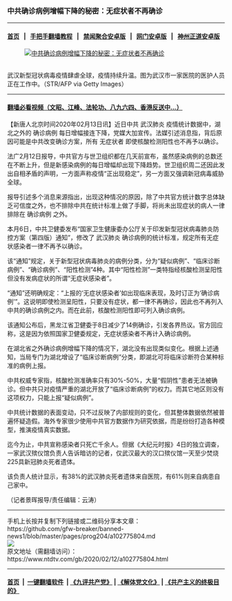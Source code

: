 ### 中共确诊病例增幅下降的秘密：无症状者不再确诊
------------------------

#### [首页](https://github.com/gfw-breaker/banned-news1/blob/master/README.md) &nbsp;&nbsp;|&nbsp;&nbsp; [手把手翻墙教程](https://github.com/gfw-breaker/guides/wiki) &nbsp;&nbsp;|&nbsp;&nbsp; [禁闻聚合安卓版](https://github.com/gfw-breaker/bn-android) &nbsp;&nbsp;|&nbsp;&nbsp; [网门安卓版](https://github.com/oGate2/oGate) &nbsp;&nbsp;|&nbsp;&nbsp; [神州正道安卓版](https://github.com/SzzdOgate/update) 



<div><div class="featured_image">
 <a href="https://i.ntdtv.com/assets/uploads/2020/02/GettyImages-1197635734-1.jpg" target="_blank">
  <figure>
   <img alt="中共确诊病例增幅下降的秘密：无症状者不再确诊" src="https://i.ntdtv.com/assets/uploads/2020/02/GettyImages-1197635734-1-800x450.jpg"/>
  </figure><br/>
 </a>
 <span class="caption">
  武汉新型冠状病毒疫情肆虐全球，疫情持续升温。图为武汉市一家医院的医护人员正在工作中。（STR/AFP via Getty Images）
 </span>
</div>
</div><hr/>

#### [翻墙必看视频（文昭、江峰、法轮功、八九六四、香港反送中...）](https://github.com/gfw-breaker/banned-news1/blob/master/pages/link3.md)

<div><div class="post_content" itemprop="articleBody">
 <p>
  【新唐人北京时间2020年02月13日讯】近日中共
  <ok href="https://www.ntdtv.com/gb/武汉肺炎.htm">
   武汉肺炎
  </ok>
  疫情统计数据中，湖北之外的
  <ok href="https://www.ntdtv.com/gb/确诊病例.htm">
   确诊病例
  </ok>
  每日增幅接连下降，党媒大加宣传。法媒引述消息指，背后原因可能是中共改变确诊方案，所有
  <ok href="https://www.ntdtv.com/gb/无症状者.htm">
   无症状者
  </ok>
  即使核酸检测阳性也不再予以确诊。
 </p>
 <p>
  法广2月12日报导，中共官方与世卫组织都在几天前宣布，虽然感染病例的总数还在不断上升，但是新感染病例的每日增幅却出现下降趋势。世卫组织周二还因此发出自相矛盾的声明，一方面声称疫情“正出现稳定”，另一方面又强调新冠病毒威胁全球。
 </p>
 <p>
  报导引述多个消息来源指出，出现这种情况的原因，除了中共官方统计数字总体缺乏可信度之外，也不排除中共在统计标准上做了手脚，将尚未出现症状的病人一律排除在
  <ok href="https://www.ntdtv.com/gb/确诊病例.htm">
   确诊病例
  </ok>
  之外。
 </p>
 <p>
  本月6日，中共卫健委发布“国家卫生健康委办公厅关于印发新型冠状病毒肺炎防控方案（第四版）通知”，修改了
  <ok href="https://www.ntdtv.com/gb/武汉肺炎.htm">
   武汉肺炎
  </ok>
  确诊病例的统计标准，规定所有无症状感染者一律不再予以确诊。
 </p>
 <p>
  该“通知”规定，关于新型冠状病毒肺炎的病例分类，分为“疑似病例”、“临床诊断病例”、“确诊病例”、“阳性检测”4种。其中“阳性检测”一类特指经核酸检测呈阳性但没有发病症状的所谓“无症状感染者”。
 </p>
 <p>
  “通知”还明确规定：“上报的‘无症状感染者’如出现临床表现，及时订正为‘确诊病例’”。这说明即使检测呈阳性，只要没有症状，都一律不再确诊，因此也不再列入中共的确诊病例之内。而在此前，核酸检测阳性即可列入确诊病例。
 </p>
 <p>
  该通知公布后，黑龙江省卫健委于8日减少了14例确诊，引发各界热议。官方回应称，这是因为依照国家卫健委规定，无症状感染者不再计入确诊病例。
 </p>
 <p>
  在湖北省之外确诊病例增幅下降的情况下，湖北没有出现类似变化。根据上述通知，当局专门为湖北增设了“临床诊断病例”分类，即湖北可将临床诊断符合某种标准的病例上报。
 </p>
 <p>
  中共权威专家指，核酸检测准确率只有30%-50%，大量“假阴性”患者无法被确诊。但中共只对疫情严重的湖北开放了“临床诊断病例”的权力。而其它地区则没有这项权力，只能上报“疑似病例”。
 </p>
 <p>
  中共统计数据的表面变动，只不过反映了内部规则的变化，但其整体数据依然被普遍怀疑造假。海外专家很少使用中共官方数据作为研究依据，而是纷纷打造各种模型，推演疫情真实数据。
 </p>
 <p>
  迄今为止，中共宣称感染者只死亡千余人。但据《大纪元时报》4日的独立调查，一家武汉殡仪馆负责人告诉暗访的记者，仅武汉最大的汉口殡仪馆一天至少焚烧225具新冠肺炎死者遗体。
 </p>
 <p>
  该负责人统计显示，有38%的武汉肺炎死者遗体来自医院，有61%则来自病患自己家中。
 </p>
 <p>
  （记者景晖报导/责任编辑：云涛）
 </p>
 <div class="single_ad">
 </div>
</div>
</div>
<hr/>
手机上长按并复制下列链接或二维码分享本文章：<br/>
https://github.com/gfw-breaker/banned-news1/blob/master/pages/prog204/a102775804.md <br/>
<a href='https://github.com/gfw-breaker/banned-news1/blob/master/pages/prog204/a102775804.md'><img src='https://github.com/gfw-breaker/banned-news1/blob/master/pages/prog204/a102775804.md.png'/></a> <br/>
原文地址（需翻墙访问）：https://www.ntdtv.com/gb/2020/02/12/a102775804.html


------------------------
#### [首页](https://github.com/gfw-breaker/banned-news1/blob/master/README.md) &nbsp;|&nbsp; [一键翻墙软件](https://github.com/gfw-breaker/nogfw/blob/master/README.md) &nbsp;| [《九评共产党》](https://github.com/gfw-breaker/9ping.md/blob/master/README.md#九评之一评共产党是什么) | [《解体党文化》](https://github.com/gfw-breaker/jtdwh.md/blob/master/README.md) | [《共产主义的终极目的》](https://github.com/gfw-breaker/gczydzjmd.md/blob/master/README.md)


<img src='http://gfw-breaker.win/banned-news/pages/prog204/a102775804.md' width='0px' height='0px'/>